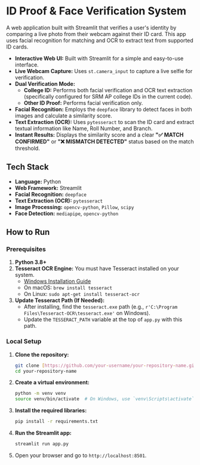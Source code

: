 # ID Proof & Face Verification System

A web application built with Streamlit that verifies a user's identity by comparing a live photo from their webcam against their ID card. This app uses facial recognition for matching and OCR to extract text from supported ID cards.

* **Interactive Web UI:** Built with Streamlit for a simple and easy-to-use interface.
* **Live Webcam Capture:** Uses `st.camera_input` to capture a live selfie for verification.
* **Dual Verification Mode:**
    * **College ID:** Performs both facial verification and OCR text extraction (specifically configured for SRM AP college IDs in the current code).
    * **Other ID Proof:** Performs facial verification only.
* **Facial Recognition:** Employs the `deepface` library to detect faces in both images and calculate a similarity score.
* **Text Extraction (OCR):** Uses `pytesseract` to scan the ID card and extract textual information like Name, Roll Number, and Branch.
* **Instant Results:** Displays the similarity score and a clear **"✅ MATCH CONFIRMED"** or **"❌ MISMATCH DETECTED"** status based on the match threshold.

## Tech Stack

* **Language:** Python
* **Web Framework:** Streamlit
* **Facial Recognition:** `deepface`
* **Text Extraction (OCR):** `pytesseract`
* **Image Processing:** `opencv-python`, `Pillow`, `scipy`
* **Face Detection:** `mediapipe`, `opencv-python`

## How to Run

### Prerequisites

1.  **Python 3.8+**
2.  **Tesseract OCR Engine:** You must have Tesseract installed on your system.
    * [Windows Installation Guide](https://github.com/tesseract-ocr/tessdoc/blob/main/Installation.md)
    * On macOS: `brew install tesseract`
    * On Linux: `sudo apt-get install tesseract-ocr`
3.  **Update Tesseract Path (If Needed):**
    * After installing, find the `tesseract.exe` path (e.g., `r'C:\Program Files\Tesseract-OCR\tesseract.exe'` on Windows).
    * Update the `TESSERACT_PATH` variable at the top of `app.py` with this path.

### Local Setup

1.  **Clone the repository:**
    ```sh
    git clone [https://github.com/your-username/your-repository-name.git](https://github.com/your-username/your-repository-name.git)
    cd your-repository-name
    ```

2.  **Create a virtual environment:**
    ```sh
    python -m venv venv
    source venv/bin/activate  # On Windows, use `venv\Scripts\activate`
    ```

3.  **Install the required libraries:**
    ```sh
    pip install -r requirements.txt
    ```

4.  **Run the Streamlit app:**
    ```sh
    streamlit run app.py
    ```

5.  Open your browser and go to `http://localhost:8501`.
